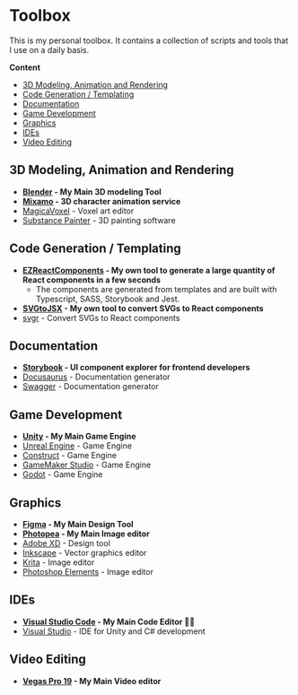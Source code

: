 # Toolbox

This is my personal toolbox. It contains a collection of scripts and tools that I use on a daily basis.

**Content**

- [3D Modeling, Animation and Rendering](#3d-modeling-animation-and-rendering)
- [Code Generation / Templating](#code-generation-templating)
- [Documentation](#documentation)
- [Game Development](#game-development)
- [Graphics](#graphics)
- [IDEs](#ides)
- [Video Editing](#video-editing)

## 3D Modeling, Animation and Rendering

- **[Blender](https://www.blender.org/) - My Main 3D modeling Tool**
- **[Mixamo](https://www.mixamo.com/) - 3D character animation service**
- [MagicaVoxel](https://ephtracy.github.io/) - Voxel art editor
- [Substance Painter](https://www.substance3d.com/products/substance-painter/) - 3D painting software

## Code Generation / Templating

- **[EZReactComponents](https://github.com/DominicF96/ez-react-components) - My own tool to generate a large quantity of React components in a few seconds**
   - The components are generated from templates and are built with Typescript, SASS, Storybook and Jest.
- **[SVGtoJSX](https://github.com/DominicF96/svg-to-jsx) - My own tool to convert SVGs to React components**
- [svgr](https://react-svgr.com/) - Convert SVGs to React components

## Documentation

- **[Storybook](https://storybook.js.org/) - UI component explorer for frontend developers**
- [Docusaurus](https://docusaurus.io/) - Documentation generator
- [Swagger](https://swagger.io/) - Documentation generator

## Game Development

- **[Unity](https://unity.com/) - My Main Game Engine**
- [Unreal Engine](https://www.unrealengine.com/) - Game Engine
- [Construct](https://www.construct.net/) - Game Engine
- [GameMaker Studio](https://www.yoyogames.com/gamemaker) - Game Engine
- [Godot](https://godotengine.org/) - Game Engine

## Graphics

- **[Figma](https://www.figma.com/) - My Main Design Tool**
- **[Photopea](https://www.photopea.com/) - My Main Image editor**
- [Adobe XD](https://www.adobe.com/products/xd.html) - Design tool
- [Inkscape](https://inkscape.org/) - Vector graphics editor
- [Krita](https://krita.org/en/) - Image editor
- [Photoshop Elements](https://www.adobe.com/products/photoshop-elements.html) - Image editor

## IDEs

- **[Visual Studio Code](https://code.visualstudio.com/) - My Main Code Editor 💖🤓**
- [Visual Studio](https://visualstudio.microsoft.com/) - IDE for Unity and C# development

## Video Editing

- **[Vegas Pro 19](https://www.vegascreativesoftware.com/us/vegas-pro/) - My Main Video editor**
